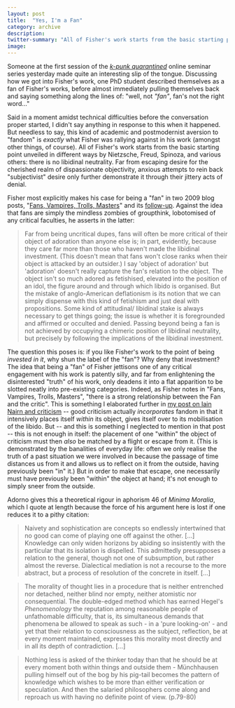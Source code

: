 ```yaml
---
layout: post
title:  "Yes, I'm a Fan"
category: archive
description:
twitter-summary: "All of Fisher's work starts from the basic starting point: there is no libidinal neutrality."
image:
---
```


Someone at the first session of the [*k-punk quarantined*](https://blog.bham.ac.uk/englitpostgrad/2020/05/15/ctrg-k-punk-quarantined-26-05-2020-23-06-2020/) online seminar series yesterday made quite an interesting slip of the tongue. Discussing how we got into Fisher's work, one PhD student described themselves as a fan of Fisher's works, before almost immediately pulling themselves back and saying something along the lines of: "well, not *"fan"*, fan's not the right word..."

Said in a moment amidst technical difficulties before the conversation proper started, I didn't say anything in response to this when it happened. But needless to say, this kind of academic and postmodernist aversion to "fandom" is *exactly* what Fisher was rallying against in his work (amongst other things, of course). All of Fisher's work starts from the basic starting point unveiled in different ways by Nietzsche, Freud, Spinoza, and various others: there is no libidinal neutrality. Far from escaping desire for the cherished realm of dispassionate objectivity, anxious attempts to rein back "subjectivist" desire only further demonstrate it through their jittery acts of denial.

Fisher most explicitly makes his case for being a "fan" in two 2009 blog posts, "[Fans, Vampires, Trolls, Masters](http://k-punk.abstractdynamics.org/archives/011172.html)" and its [follow-up](http://k-punk.abstractdynamics.org/archives/011182.html). Against the idea that fans are simply the mindless zombies of groupthink, lobotomised of any critical faculties, he asserts in the latter:

>Far from being uncritical dupes, fans will often be more critical of their object of adoration than anyone else is; in part, evidently, because they care far more than those who haven't made the libidinal investment. (This doesn't mean that fans won't close ranks when their object is attacked by an outsider.) I say 'object of adoration' but 'adoration' doesn't really capture the fan's relation to the object. The object isn't so much adored as fetishised, elevated into the position of an idol, the figure around and through which libido is organised. But the mistake of anglo-American deflationism is its notion that we can simply dispense with this kind of fetishism and just deal with propositions. Some kind of attitudinal/ libidinal stake is always necessary to get things going; the issue is whether it is foregrounded and affirmed or occulted and denied. Passing beyond being a fan is not achieved by occupying a chimeric position of libidinal neutrality, but precisely by following the implications of the libidinal investment.

The question this poses is: if you like Fisher's work to the point of being *invested in it*, why shun the label of the "fan"? Why deny that investment? The idea that being a "fan" of Fisher jettisons one of any critical engagement with his work is patently silly, and far from enlightening the disinterested "truth" of his work, only deadens it into a flat apparition to be slotted neatly into pre-existing categories. Indeed, as Fisher notes in "Fans, Vampires, Trolls, Masters", "there is a strong relationship between the Fan and the critic". This is something I elaborated further in [my post on Iain Nairn and criticism](https://www.underscoreblog.com/archive/2020/03/28/theorist-intensifier.html) -- good criticism actually *incorporates* fandom in that it intensively places itself *within* its object, gives itself over to its mobilisation of the libido. But -- and this is something I neglected to mention in that post -- this is not enough in itself: the placement of one "within" the object of criticism must then *also* be matched by a flight or escape from it. (This is demonstrated by the banalities of everyday life: often we only realise the truth of a past situation we were involved in because the passage of time distances us from it and allows us to reflect on it from the outside, having previously been "in" it.) But in order to make that escape, one necessarily must have previously been "within" the object at hand; it's not enough to simply sneer from the outside.

Adorno gives this a theoretical rigour in aphorism 46 of *Minima Moralia*, which I quote at length because the force of his argument here is lost if one reduces it to a pithy citation:

> Naivety and sophistication are concepts so endlessly intertwined that no good can come of playing one off against the other. [...] Knowledge can only widen horizons by abiding so insistently with the particular that its isolation is dispelled. This admittedly presupposes a relation to the general, though not one of subsumption, but rather almost the reverse. Dialectical mediation is not a recourse to the more abstract, but a process of resolution of the concrete in itself. [...]

>The morality of thought lies in a procedure that is neither entrenched nor detached, neither blind nor empty, neither atomistic nor consequential. The double-edged method which has earned Hegel's *Phenomenology* the reputation among reasonable people of unfathomable difficulty, that is, its simultaneous demands that phenomena be allowed to speak as such - in a 'pure looking-on' - and yet that their relation to consciousness as the subject, reflection, be at every moment maintained, expresses this morality most directly and in all its depth of contradiction. [...]

> Nothing less is asked of the thinker today than that he should be at every moment both within things and outside them -  Münchhausen pulling himself out of the bog by his pig-tail becomes the pattern of knowledge which wishes to be more than either verification or speculation. And then the salaried philosophers come along and reproach us with having no definite point of view. (p.79-80)
